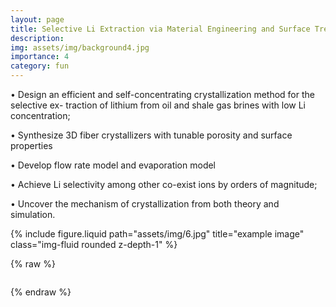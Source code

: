```yaml
---
layout: page
title: Selective Li Extraction via Material Engineering and Surface Treatment
description: 
img: assets/img/background4.jpg
importance: 4
category: fun
---
```


• Design an efficient and self-concentrating crystallization method for the selective ex-
traction of lithium from oil and shale gas brines with low Li concentration;

• Synthesize 3D fiber crystallizers with tunable porosity and surface properties

• Develop flow rate model and evaporation model

• Achieve Li selectivity among other co-exist ions by orders of magnitude;

• Uncover the mechanism of crystallization from both theory and simulation.


<div class="row justify-content-sm-center">
    <div class="col-sm-8 mt-3 mt-md-0">
        {% include figure.liquid path="assets/img/6.jpg" title="example image" class="img-fluid rounded z-depth-1" %}
    </div>
</div>




{% raw %}

```html

```

{% endraw %}
